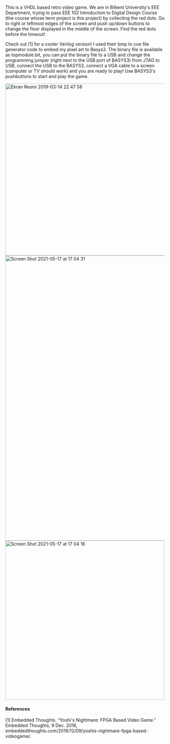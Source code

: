 This is a VHDL based retro video game. We are in Bilkent University's EEE Department, trying to pass EEE 102 Introduction to Digital Design Course (the course whose term project is this project) by collecting the red dots. Go to right or leftmost edges of the screen and push up/down buttons to change the floor displayed in the middle of the screen. Find the red dots before the timeout!

Check out [1] for a cooler Verilog version! I used their bmp to coe file generator code to embed my pixel art to Basys3. The binary file is available as topmodule.bit, you can put the binary file to a USB and change the programming jumper (right next to the USB port of BASYS3) from JTAG to USB, connect the USB to the BASYS3, connect a VGA cable to a screen (computer or TV should work) and you are ready to play! Use BASYS3's pushbuttons to start and play the game.

<img width="543" alt="Ekran Resmi 2019-03-14 22 47 58" src="https://user-images.githubusercontent.com/77360680/118501123-13e53100-b731-11eb-96c3-1b77f180b318.png">

<img width="900" alt="Screen Shot 2021-05-17 at 17 04 31" src="https://user-images.githubusercontent.com/77360680/118502583-81459180-b732-11eb-8922-efb849c71dbd.png">

<img width="503" alt="Screen Shot 2021-05-17 at 17 04 16" src="https://user-images.githubusercontent.com/77360680/118502415-5a875b00-b732-11eb-8c12-a165f1973b4a.png">

#### References 

[1] Embedded Thoughts. “Yoshi's Nightmare: FPGA Based Video Game.” Embedded Thoughts,
9 Dec. 2016, embeddedthoughts.com/2016/12/09/yoshis-nightmare-fpga-based-videogame/.

